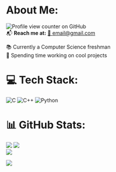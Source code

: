 # About Me:
![Profile view counter on GitHub](https://komarev.com/ghpvc/?username=Glowingspy)<br/>
📬 **Reach me at:** [📩 email@gmail.com](teferarobera13@gmail.com)  


📚 Currently a Computer Science freshman<br>💭 Spending time working on cool projects


# 💻 Tech Stack:
![C](https://img.shields.io/badge/c-%2300599C.svg?style=for-the-badge&logo=c&logoColor=white) ![C++](https://img.shields.io/badge/c++-%2300599C.svg?style=for-the-badge&logo=c%2B%2B&logoColor=white) ![Python](https://img.shields.io/badge/python-3670A0?style=for-the-badge&logo=python&logoColor=ffdd54)
# 📊 GitHub Stats:
![](https://github-readme-stats.vercel.app/api?username=Glowingspy&theme=dark&hide_border=false&include_all_commits=false&count_private=false)
![](https://github-readme-streak-stats.herokuapp.com/?user=Glowingspy&theme=dark&hide_border=false)<br/>
![](https://github-readme-stats.vercel.app/api/top-langs/?username=Glowingspy&theme=dark&hide_border=false&include_all_commits=false&count_private=false&layout=compact)

[![](https://visitcount.itsvg.in/api?id=Glowingspy&icon=0&color=0)](https://visitcount.itsvg.in)




<!-- Proudly created with GPRM ( https://gprm.itsvg.in ) -->

